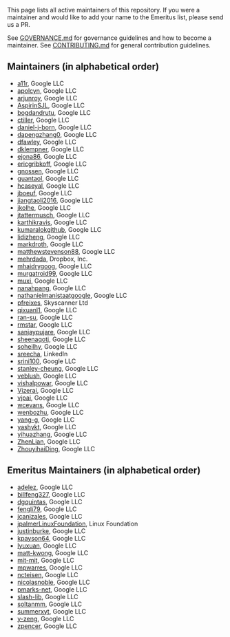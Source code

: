 This page lists all active maintainers of this repository. If you were a
maintainer and would like to add your name to the Emeritus list, please send us a
PR.

See [GOVERNANCE.md](https://github.com/grpc/grpc-community/blob/master/governance.md)
for governance guidelines and how to become a maintainer.
See [CONTRIBUTING.md](https://github.com/grpc/grpc-community/blob/master/CONTRIBUTING.md)
for general contribution guidelines.

## Maintainers (in alphabetical order)
- [a11r](https://github.com/a11r), Google LLC
- [apolcyn](https://github.com/apolcyn), Google LLC
- [arjunroy](https://github.com/arjunroy), Google LLC
- [AspirinSJL](https://github.com/AspirinSJL), Google LLC
- [bogdandrutu](https://github.com/bogdandrutu), Google LLC
- [ctiller](https://github.com/ctiller), Google LLC
- [daniel-j-born](https://github.com/daniel-j-born), Google LLC
- [dapengzhang0](https://github.com/dapengzhang0), Google LLC
- [dfawley](https://github.com/dfawley), Google LLC
- [dklempner](https://github.com/dklempner), Google LLC
- [ejona86](https://github.com/ejona86), Google LLC
- [ericgribkoff](https://github.com/ericgribkoff), Google LLC
- [gnossen](https://github.com/gnossen), Google LLC
- [guantaol](https://github.com/guantaol), Google LLC
- [hcaseyal](https://github.com/hcaseyal), Google LLC
- [jboeuf](https://github.com/jboeuf), Google LLC
- [jiangtaoli2016](https://github.com/jiangtaoli2016), Google LLC
- [jkolhe](https://github.com/jkolhe), Google LLC
- [jtattermusch](https://github.com/jtattermusch), Google LLC
- [karthikravis](https://github.com/karthikravis), Google LLC
- [kumaralokgithub](https://github.com/kumaralokgithub), Google LLC
- [lidizheng](https://github.com/lidizheng), Google LLC
- [markdroth](https://github.com/markdroth), Google LLC
- [matthewstevenson88](https://github.com/matthewstevenson88), Google LLC
- [mehrdada](https://github.com/mehrdada), Dropbox, Inc.
- [mhaidrygoog](https://github.com/mhaidrygoog), Google LLC
- [murgatroid99](https://github.com/murgatroid99), Google LLC
- [muxi](https://github.com/muxi), Google LLC
- [nanahpang](https://github.com/nanahpang), Google LLC
- [nathanielmanistaatgoogle](https://github.com/nathanielmanistaatgoogle), Google LLC
- [pfreixes](https://github.com/pfreixes), Skyscanner Ltd
- [qixuanl1](https://github.com/qixuanl1), Google LLC
- [ran-su](https://github.com/ran-su), Google LLC
- [rmstar](https://github.com/rmstar), Google LLC
- [sanjaypujare](https://github.com/sanjaypujare), Google LLC
- [sheenaqotj](https://github.com/sheenaqotj), Google LLC
- [soheilhy](https://github.com/soheilhy), Google LLC
- [sreecha](https://github.com/sreecha), LinkedIn
- [srini100](https://github.com/srini100), Google LLC
- [stanley-cheung](https://github.com/stanley-cheung), Google LLC
- [veblush](https://github.com/veblush), Google LLC
- [vishalpowar](https://github.com/vishalpowar), Google LLC
- [Vizerai](https://github.com/Vizerai), Google LLC
- [vjpai](https://github.com/vjpai), Google LLC
- [wcevans](https://github.com/wcevans), Google LLC
- [wenbozhu](https://github.com/wenbozhu), Google LLC
- [yang-g](https://github.com/yang-g), Google LLC
- [yashykt](https://github.com/yashykt), Google LLC
- [yihuazhang](https://github.com/yihuazhang), Google LLC
- [ZhenLian](https://github.com/ZhenLian), Google LLC
- [ZhouyihaiDing](https://github.com/ZhouyihaiDing), Google LLC


## Emeritus Maintainers (in alphabetical order)
- [adelez](https://github.com/adelez), Google LLC
- [billfeng327](https://github.com/billfeng327), Google LLC
- [dgquintas](https://github.com/dgquintas), Google LLC
- [fengli79](https://github.com/fengli79), Google LLC
- [jcanizales](https://github.com/jcanizales), Google LLC
- [jpalmerLinuxFoundation](https://github.com/jpalmerLinuxFoundation), Linux Foundation
- [justinburke](https://github.com/justinburke), Google LLC
- [kpayson64](https://github.com/kpayson64), Google LLC
- [lyuxuan](https://github.com/lyuxuan), Google LLC
- [matt-kwong](https://github.com/matt-kwong), Google LLC
- [mit-mit](https://github.com/mit-mit), Google LLC
- [mpwarres](https://github.com/mpwarres), Google LLC
- [ncteisen](https://github.com/ncteisen), Google LLC
- [nicolasnoble](https://github.com/nicolasnoble), Google LLC
- [pmarks-net](https://github.com/pmarks-net), Google LLC
- [slash-lib](https://github.com/slash-lib), Google LLC
- [soltanmm](https://github.com/soltanmm), Google LLC
- [summerxyt](https://github.com/summerxyt), Google LLC
- [y-zeng](https://github.com/y-zeng), Google LLC
- [zpencer](https://github.com/zpencer), Google LLC
